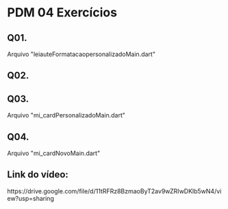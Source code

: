 <h1>PDM 04 Exercícios</h1>

## Q01.
<p>Arquivo "leiauteFormatacaopersonalizadoMain.dart"</p>

## Q02.
<p></p>

## Q03.
<p>Arquivo "mi_cardPersonalizadoMain.dart"</p>

## Q04.
<p>Arquivo "mi_cardNovoMain.dart"</p>

## Link do vídeo:
<p>https://drive.google.com/file/d/11tRFRz8BzmaoByT2av9wZRIwDKlb5wN4/view?usp=sharing</p>
